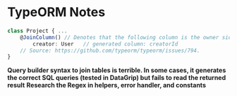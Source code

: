 # TypeORM Notes

```typescript
class Project { ... 
  	@JoinColumn() // Denotes that the following column is the owner side, which will be added to the 'projects' table. Each project doc points to the user who created it in unidirectional way. The column will be suffixed with the keyword 'Id'. Same thing to JoinTable
		creator: User 	// generated column: creatorId
    // Source: https://github.com/typeorm/typeorm/issues/794. 
}
```

**Query builder syntax to join tables is terrible. In some cases, it generates the correct SQL queries (tested in DataGrip) but fails to read the returned result**
**Research the Regex in helpers, error handler, and constants**
